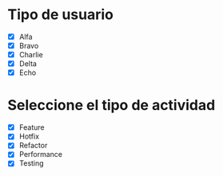 # Tipo de usuario
- [x] Alfa
- [x] Bravo 
- [x] Charlie
- [x] Delta
- [x] Echo

# Seleccione el tipo de actividad
- [x] Feature
- [x] Hotfix
- [x] Refactor
- [x] Performance
- [x] Testing

